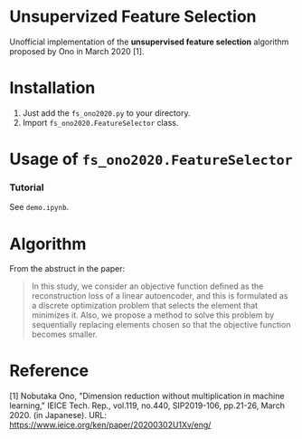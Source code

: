 # Unsupervized Feature Selection
Unofficial implementation of the **unsupervised feature selection** algorithm proposed by Ono in March 2020 [1].

# Installation
1. Just add the `fs_ono2020.py` to your directory.
2. Import `fs_ono2020.FeatureSelector` class.

# Usage of `fs_ono2020.FeatureSelector`

### Tutorial
See `demo.ipynb`.

# Algorithm
From the abstruct in the paper:
> In this study, we consider an objective function defined as the reconstruction loss of a linear autoencoder, and this is formulated as a discrete optimization problem that selects the element that minimizes it. Also, we propose a method to solve this problem by sequentially replacing elements chosen so that the objective function becomes smaller.

# Reference
[1] Nobutaka Ono, "Dimension reduction without multiplication in machine learning,"
IEICE Tech. Rep., vol.119, no.440, SIP2019-106, pp.21-26, March 2020. (in Japanese).
URL: https://www.ieice.org/ken/paper/20200302U1Xv/eng/
